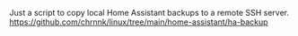 Just a script to copy local Home Assistant backups to a remote SSH server.
https://github.com/chrnnk/linux/tree/main/home-assistant/ha-backup
